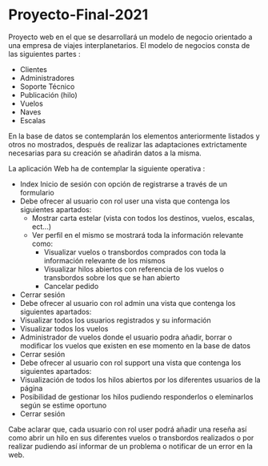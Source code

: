 # Proyecto-Final-2021
Proyecto web en el que se desarrollará un modelo de negocio orientado a una empresa de viajes interplanetarios.
El modelo de negocios consta de las siguientes partes :
 - Clientes
 - Administradores
 - Soporte Técnico
 - Publicación (hilo)
 - Vuelos
 - Naves
 - Escalas

En la base de datos se contemplarán los elementos anteriormente listados y otros no mostrados, después de realizar las adaptaciones extrictamente necesarias para su creación se añadirán datos a la misma.

La aplicación Web ha de contemplar la siguiente operativa :
- Index Inicio de sesión con opción de registrarse a través de un formulario
- Debe ofrecer al usuario con rol user una vista que contenga los siguientes apartados:
  - Mostrar carta estelar (vista con todos los destinos, vuelos, escalas, ect...)
  - Ver perfil en el mismo se mostrará toda la información relevante como:
    - Visualizar vuelos o transbordos comprados con toda la información relevante de los mismos
    - Visualizar hilos abiertos con referencia de los vuelos o transbordos sobre los que se han abierto
    - Cancelar pedido
 - Cerrar sesión
- Debe ofrecer al usuario con rol admin una vista que contenga los siguientes apartados:
 - Visualizar todos los usuarios registrados y su información
 - Visualizar todos los vuelos
 - Administrador de vuelos donde el usuario podra añadir, borrar o modificar los vuelos que existen en ese momento en la base de datos
 - Cerrar sesión
- Debe ofrecer al usuario con rol support una vista que contenga los siguientes apartados:
 - Visualización de todos los hilos abiertos por los diferentes usuarios de la página
 - Posibilidad de gestionar los hilos pudiendo responderlos o eleminarlos según se estime oportuno
 - Cerrar sesión

Cabe aclarar que, cada usuario con rol user podrá añadir una reseña así como abrir un hilo en sus diferentes vuelos o transbordos realizados o por realizar
pudiendo así informar de un problema o notificar de un error en la web.
